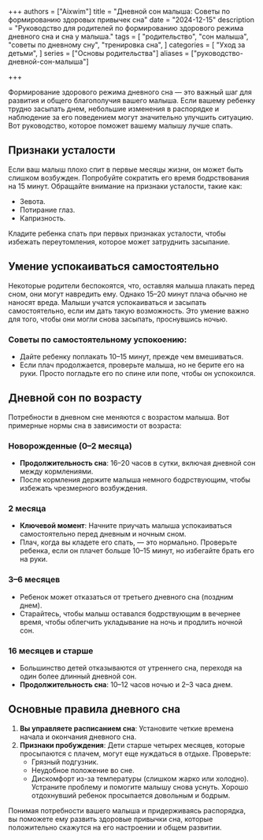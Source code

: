+++
authors = ["Aixwim"]
title = "Дневной сон малыша: Советы по формированию здоровых привычек сна"
date = "2024-12-15"
description = "Руководство для родителей по формированию здорового режима дневного сна и сна у малыша."
tags = [
"родительство",
"сон малыша",
"советы по дневному сну",
"тренировка сна",
]
categories = [
"Уход за детьми",
]
series = ["Основы родительства"]
aliases = ["руководство-дневной-сон-малыша"]

+++

Формирование здорового режима дневного сна — это важный шаг для развития и общего благополучия вашего малыша. Если вашему ребенку трудно засыпать днем, небольшие изменения в распорядке и наблюдение за его поведением могут значительно улучшить ситуацию. Вот руководство, которое поможет вашему малышу лучше спать.

<!--more-->

## Признаки усталости

Если ваш малыш плохо спит в первые месяцы жизни, он может быть слишком возбужден. Попробуйте сократить его время бодрствования на 15 минут. Обращайте внимание на признаки усталости, такие как:

- Зевота.  
- Потирание глаз.  
- Капризность.  

Кладите ребенка спать при первых признаках усталости, чтобы избежать переутомления, которое может затруднить засыпание.

## Умение успокаиваться самостоятельно

Некоторые родители беспокоятся, что, оставляя малыша плакать перед сном, они могут навредить ему. Однако 15–20 минут плача обычно не наносят вреда. Малыши учатся успокаиваться и засыпать самостоятельно, если им дать такую возможность. Это умение важно для того, чтобы они могли снова засыпать, проснувшись ночью.

### Советы по самостоятельному успокоению:
- Дайте ребенку поплакать 10–15 минут, прежде чем вмешиваться.  
- Если плач продолжается, проверьте малыша, но не берите его на руки. Просто погладьте его по спине или попе, чтобы он успокоился.  

## Дневной сон по возрасту

Потребности в дневном сне меняются с возрастом малыша. Вот примерные нормы сна в зависимости от возраста:

### Новорожденные (0–2 месяца)
- **Продолжительность сна**: 16–20 часов в сутки, включая дневной сон между кормлениями.  
- После кормления держите малыша немного бодрствующим, чтобы избежать чрезмерного возбуждения.

### 2 месяца
- **Ключевой момент**: Начните приучать малыша успокаиваться самостоятельно перед дневным и ночным сном.  
- Плач, когда вы кладете его спать, — это нормально. Проверьте ребенка, если он плачет больше 10–15 минут, но избегайте брать его на руки.

### 3–6 месяцев
- Ребенок может отказаться от третьего дневного сна (поздним днем).  
- Старайтесь, чтобы малыш оставался бодрствующим в вечернее время, чтобы облегчить укладывание на ночь и продлить ночной сон.

### 16 месяцев и старше
- Большинство детей отказываются от утреннего сна, переходя на один более длинный дневной сон.  
- **Продолжительность сна**: 10–12 часов ночью и 2–3 часа днем.

## Основные правила дневного сна

1. **Вы управляете расписанием сна**: Установите четкие времена начала и окончания дневного сна.  
2. **Признаки пробуждения**: Дети старше четырех месяцев, которые просыпаются с плачем, могут еще нуждаться в отдыхе. Проверьте:  
   - Грязный подгузник.  
   - Неудобное положение во сне.  
   - Дискомфорт из-за температуры (слишком жарко или холодно).  
   Устраните проблему и помогите малышу снова уснуть. Хорошо отдохнувший ребенок просыпается довольным и бодрым.

Понимая потребности вашего малыша и придерживаясь распорядка, вы поможете ему развить здоровые привычки сна, которые положительно скажутся на его настроении и общем развитии.
